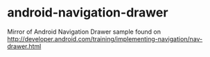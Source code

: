 android-navigation-drawer
=========================

Mirror of Android Navigation Drawer sample found on http://developer.android.com/training/implementing-navigation/nav-drawer.html
